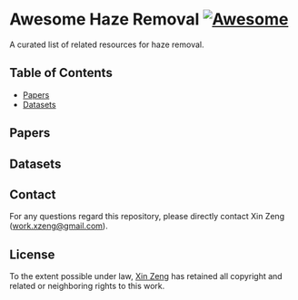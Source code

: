 # Awesome Haze Removal [![Awesome](https://awesome.re/badge-flat.svg)](https://awesome.re)

A curated list of related resources for haze removal. 

## Table of Contents
- [Papers](#papers)
- [Datasets](#datasets)

## Papers

## Datasets

## Contact

For any questions regard this repository, please directly contact Xin Zeng (work.xzeng@gmail.com).

## License

To the extent possible under law, [Xin Zeng](https://github.com/zengxin1020) has retained all copyright and related or neighboring rights to this work.

